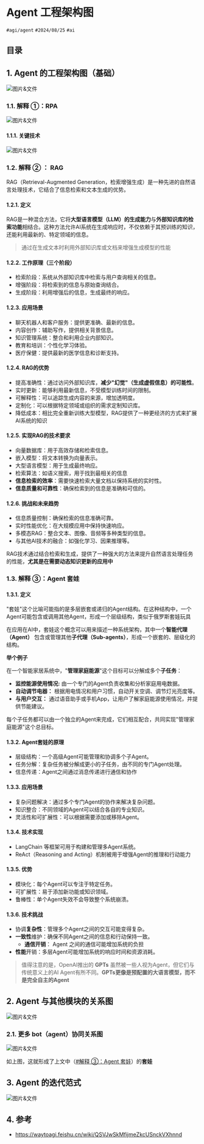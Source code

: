 
# Agent 工程架构图


`#agi/agent`   `#2024/08/25`  `#ai`   


## 目录
<!-- toc -->
 ## 1. Agent 的工程架构图（基础） 

![图片&文件](./files/Pastedimage20240825204007.png)

### 1.1. 解释 ①：RPA 

![图片&文件](./files/Pastedimage20240825205021.png)

#### 1.1.1. 关键技术

![图片&文件](./files/Pastedimage20240825205210.png)

### 1.2. 解释 ② ： RAG

RAG（Retrieval-Augmented Generation，检索增强生成）是一种先进的自然语言处理技术，它结合了信息检索和文本生成的优势。
#### 1.2.1. 定义

RAG是一种混合方法，它将**大型语言模型（LLM）的生成能力**与**外部知识库的检索功能**相结合。这种方法允许AI系统在生成响应时，不仅依赖于其预训练的知识，还能利用最新的、特定领域的信息。

> 通过在生成文本时利用外部知识库或文档来增强生成模型的性能

#### 1.2.2. 工作原理（三个阶段）

- 检索阶段：系统从外部知识库中检索与用户查询相关的信息。
- 增强阶段：将检索到的信息与原始查询结合。
- 生成阶段：利用增强后的信息，生成最终的响应。

#### 1.2.3. 应用场景

- 聊天机器人和客户服务：提供更准确、最新的信息。
- 内容创作：辅助写作，提供相关背景信息。
- 知识管理系统：整合和利用企业内部知识。
- 教育和培训：个性化学习体验。
- 医疗保健：提供最新的医学信息和诊断支持。

#### 1.2.4. RAG的优势

- 提高准确性：通过访问外部知识库，**减少"幻觉"（生成虚假信息）的可能性**。
- 实时更新：能够利用最新信息，不受模型训练时间的限制。
- 可解释性：可以追踪生成内容的来源，增加透明度。
- 定制化：可以根据特定领域或组织的需求定制知识库。
- 降低成本：相比完全重新训练大型模型，RAG提供了一种更经济的方式来扩展AI系统的知识

#### 1.2.5. 实现RAG的技术要求

- 向量数据库：用于高效存储和检索信息。
- 嵌入模型：将文本转换为向量表示。
- 大型语言模型：用于生成最终响应。
- 检索算法：如语义搜索，用于找到最相关的信息
- **信息检索的效率**：需要快速检索大量文档以保持系统的实时性。
- **信息质量和可靠性**：确保检索到的信息是准确和可信的。
#### 1.2.6. 挑战和未来趋势

- 信息质量控制：确保检索的信息准确可靠。
- 实时性能优化：在大规模应用中保持快速响应。
- 多模态RAG：整合文本、图像、音频等多种类型的信息。
- 与其他AI技术的融合：如强化学习、因果推理等。

RAG技术通过结合检索和生成，提供了一种强大的方法来提升自然语言处理任务的性能，**尤其是在需要动态知识更新的应用中**

### 1.3. 解释 ③：Agent 套娃

#### 1.3.1. 定义

"套娃"这个比喻可能指的是多层嵌套或递归的Agent结构。在这种结构中，一个Agent可能包含或调用其他Agent，形成一个层级结构，类似于俄罗斯套娃玩具

在应用在AI中，套娃这个概念可以用来描述一种系统架构，其中一个**智能代理（Agent）** 包含或管理其他**子代理（Sub-agents）**，形成一个嵌套的、层级化的结构。

**举个例子**

在一个智能家居系统中，"**管理家庭能源**"这个目标可以分解成多个**子任务**：
- **监控能源使用情况:** 由一个专门的Agent负责收集和分析家庭用电数据。
- **自动调节电器：** 根据用电情况和用户习惯，自动开关空调、调节灯光亮度等。
- **与用户交互：** 通过语音助手或手机App，让用户了解家庭能源使用情况，并提供节能建议。

每个子任务都可以由一个独立的Agent来完成，它们相互配合，共同实现"管理家庭能源"这个总目标。

#### 1.3.2. Agent套娃的原理

- 层级结构：一个高级Agent可能管理和协调多个子Agent。
- 任务分解：复杂任务被分解成更小的子任务，由不同的专门Agent处理。
- 信息传递：Agent之间通过消息传递进行通信和协作

#### 1.3.3. 应用场景

- 复杂问题解决：通过多个专门Agent的协作来解决复杂问题。
- 知识整合：不同领域的Agent可以结合各自的专业知识。
- 灵活性和可扩展性：可以根据需要添加或移除Agent。

#### 1.3.4. 技术实现

- LangChain 等框架可用于构建和管理多Agent系统。
- ReAct（Reasoning and Acting）机制被用于增强Agent的推理和行动能力
#### 1.3.5. 优势

- 模块化：每个Agent可以专注于特定任务。
- 可扩展性：易于添加新功能或知识领域。
- 鲁棒性：单个Agent失效不会导致整个系统崩溃。
#### 1.3.6. 技术挑战

- 协调**复杂性**：管理多个Agent之间的交互可能变得复杂。
- **一致性**维护：确保不同Agent之间的信息和行动保持一致。
	- **通信开销**： Agent 之间的通信可能增加系统的负担
- **性能**开销：多层Agent可能增加系统的响应时间和资源消耗。

> 值得注意的是，OpenAI推出的 **GPTs** 虽然被一些人视为Agent，但它们与传统意义上的AI Agent有所不同。**GPTs更像是预配置的大语言模型，而不是完全自主的Agent**

## 2. Agent 与其他模块的关系图

![图片&文件](./files/Pastedimage20240825211647.png)

### 2.1. 更多 bot（agent）协同关系图

![图片&文件](./files/Pastedimage20240825211817.png)

如上图，这就形成了上文中（[#解释 ③：Agent 套娃](/post/9ad0f32cb7a854848a0df49422830a09.html#解释-③Agent-套娃)）的**套娃**

## 3. Agent 的迭代范式

![图片&文件](./files/Pastedimage20240825211502.png)

## 4. 参考

- https://waytoagi.feishu.cn/wiki/QSVJwSkMfijmeZkcUSnckVXhnnd

